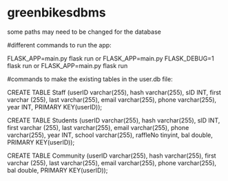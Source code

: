 # greenbikesdbms

some paths may need to be changed for the database

#different commands to run the app:

FLASK_APP=main.py flask run or
FLASK_APP=main.py FLASK_DEBUG=1 flask run or
FLASK_APP=main.py flask run


#commands to make the existing tables in the user.db file:

CREATE TABLE Staff (userID varchar(255), hash varchar(255), sID INT, first varchar (255), last varchar(255), email varchar(255), phone varchar(255), year INT, PRIMARY KEY(userID));

CREATE TABLE Students (userID varchar(255), hash varchar(255), sID INT, first varchar (255), last varchar(255), email varchar(255), phone varchar(255), year INT, school varchar(255), raffleNo tinyint, bal double, PRIMARY KEY(userID));

CREATE TABLE Community (userID varchar(255), hash varchar(255), first varchar (255), last varchar(255), email varchar(255), phone varchar(255), bal double, PRIMARY KEY(userID));
